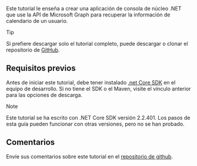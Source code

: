 <!-- markdownlint-disable MD002 MD041 -->

Este tutorial le enseña a crear una aplicación de consola de núcleo .NET que use la API de Microsoft Graph para recuperar la información de calendario de un usuario.

> [!TIP]
> Si prefiere descargar solo el tutorial completo, puede descargar o clonar el repositorio de [GitHub](https://github.com/microsoftgraph/msgraph-training-dotnet-core).

## <a name="prerequisites"></a>Requisitos previos

Antes de iniciar este tutorial, debe tener instalado [.net Core SDK](https://dotnet.microsoft.com/download) en el equipo de desarrollo. Si no tiene el SDK o el Maven, visite el vínculo anterior para las opciones de descarga.

> [!NOTE]
> Este tutorial se ha escrito con .NET Core SDK versión 2.2.401. Los pasos de esta guía pueden funcionar con otras versiones, pero no se han probado.

## <a name="feedback"></a>Comentarios

Envíe sus comentarios sobre este tutorial en el [repositorio de github](https://github.com/microsoftgraph/msgraph-training-dotnet-core).
